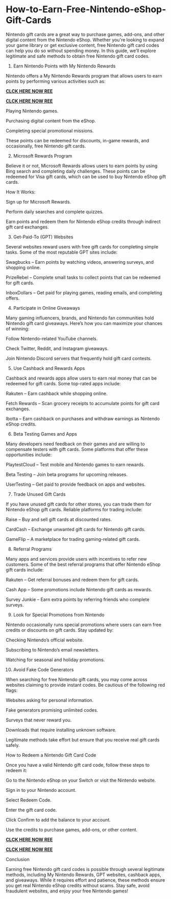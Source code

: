 # How-to-Earn-Free-Nintendo-eShop-Gift-Cards
Nintendo gift cards are a great way to purchase games, add-ons, and other digital content from the Nintendo eShop. Whether you're looking to expand your game library or get exclusive content, free Nintendo gift card codes can help you do so without spending money. In this guide, we’ll explore legitimate and safe methods to obtain free Nintendo gift card codes.

1. Earn Nintendo Points with My Nintendo Rewards

Nintendo offers a My Nintendo Rewards program that allows users to earn points by performing various activities such as:

**[CLCK HERE NOW REE](https://tinyurl.com/nintendocard20)**

**[CLCK HERE NOW REE](https://tinyurl.com/nintendocard20)**

Playing Nintendo games.

Purchasing digital content from the eShop.

Completing special promotional missions.

These points can be redeemed for discounts, in-game rewards, and occasionally, free Nintendo gift cards.

2. Microsoft Rewards Program

Believe it or not, Microsoft Rewards allows users to earn points by using Bing search and completing daily challenges. These points can be redeemed for Visa gift cards, which can be used to buy Nintendo eShop gift cards.

How It Works:

Sign up for Microsoft Rewards.

Perform daily searches and complete quizzes.

Earn points and redeem them for Nintendo eShop credits through indirect gift card exchanges.

3. Get-Paid-To (GPT) Websites

Several websites reward users with free gift cards for completing simple tasks. Some of the most reputable GPT sites include:

Swagbucks – Earn points by watching videos, answering surveys, and shopping online.

PrizeRebel – Complete small tasks to collect points that can be redeemed for gift cards.

InboxDollars – Get paid for playing games, reading emails, and completing offers.

4. Participate in Online Giveaways

Many gaming influencers, brands, and Nintendo fan communities hold Nintendo gift card giveaways. Here’s how you can maximize your chances of winning:

Follow Nintendo-related YouTube channels.

Check Twitter, Reddit, and Instagram giveaways.

Join Nintendo Discord servers that frequently hold gift card contests.

5. Use Cashback and Rewards Apps

Cashback and rewards apps allow users to earn real money that can be redeemed for gift cards. Some top-rated apps include:

Rakuten – Earn cashback while shopping online.

Fetch Rewards – Scan grocery receipts to accumulate points for gift card exchanges.

Ibotta – Earn cashback on purchases and withdraw earnings as Nintendo eShop credits.

6. Beta Testing Games and Apps

Many developers need feedback on their games and are willing to compensate testers with gift cards. Some platforms that offer these opportunities include:

PlaytestCloud – Test mobile and Nintendo games to earn rewards.

Beta Testing – Join beta programs for upcoming releases.

UserTesting – Get paid to provide feedback on apps and websites.

7. Trade Unused Gift Cards

If you have unused gift cards for other stores, you can trade them for Nintendo eShop gift cards. Reliable platforms for trading include:

Raise – Buy and sell gift cards at discounted rates.

CardCash – Exchange unwanted gift cards for Nintendo gift cards.

GameFlip – A marketplace for trading gaming-related gift cards.

8. Referral Programs

Many apps and services provide users with incentives to refer new customers. Some of the best referral programs that offer Nintendo eShop gift cards include:

Rakuten – Get referral bonuses and redeem them for gift cards.

Cash App – Some promotions include Nintendo gift cards as rewards.

Survey Junkie – Earn extra points by referring friends who complete surveys.

9. Look for Special Promotions from Nintendo

Nintendo occasionally runs special promotions where users can earn free credits or discounts on gift cards. Stay updated by:

Checking Nintendo’s official website.

Subscribing to Nintendo’s email newsletters.

Watching for seasonal and holiday promotions.

10. Avoid Fake Code Generators

When searching for free Nintendo gift cards, you may come across websites claiming to provide instant codes. Be cautious of the following red flags:

Websites asking for personal information.

Fake generators promising unlimited codes.

Surveys that never reward you.

Downloads that require installing unknown software.

Legitimate methods take effort but ensure that you receive real gift cards safely.

How to Redeem a Nintendo Gift Card Code

Once you have a valid Nintendo gift card code, follow these steps to redeem it:

Go to the Nintendo eShop on your Switch or visit the Nintendo website.

Sign in to your Nintendo account.

Select Redeem Code.

Enter the gift card code.

Click Confirm to add the balance to your account.

Use the credits to purchase games, add-ons, or other content.

**[CLCK HERE NOW REE](https://tinyurl.com/nintendocard20)**

**[CLCK HERE NOW REE](https://tinyurl.com/nintendocard20)**

Conclusion

Earning free Nintendo gift card codes is possible through several legitimate methods, including My Nintendo Rewards, GPT websites, cashback apps, and giveaways. While it requires effort and patience, these methods ensure you get real Nintendo eShop credits without scams. Stay safe, avoid fraudulent websites, and enjoy your free Nintendo games!
